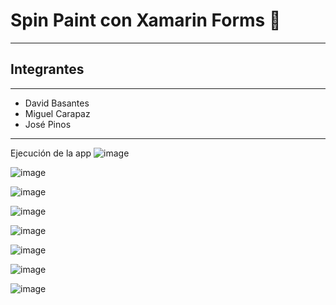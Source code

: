 # Spin Paint con Xamarin Forms 📲
___

## Integrantes
___

* David Basantes
* Miguel Carapaz
* José Pinos
___

Ejecución de la app
![image](https://github.com/J-Pinos3/AppsMoviles_2023/assets/85661206/9ccb9330-bb1c-4045-8796-c8159d4ae746)


![image](https://github.com/J-Pinos3/AppsMoviles_2023/assets/85661206/0335ee92-d964-41c0-8fe5-e82c1bfa0b16)


![image](https://github.com/J-Pinos3/AppsMoviles_2023/assets/85661206/47dd0dde-c408-43e4-996f-2744443d3549)


![image](https://github.com/J-Pinos3/AppsMoviles_2023/assets/85661206/788609f1-e7ba-4b5e-b722-f3872b93d3b6)


![image](https://github.com/J-Pinos3/AppsMoviles_2023/assets/85661206/89131252-5cf1-4aac-b3c4-844293500234)


![image](https://github.com/J-Pinos3/AppsMoviles_2023/assets/85661206/4c673d7d-12b5-4c9d-96c5-7396694bbdba)


![image](https://github.com/J-Pinos3/AppsMoviles_2023/assets/85661206/9b3b0d8b-733f-4a01-8063-aa841ef3afa4)


![image](https://github.com/J-Pinos3/AppsMoviles_2023/assets/85661206/52a2ab66-bc70-4a26-8e54-5bc83556c332)


